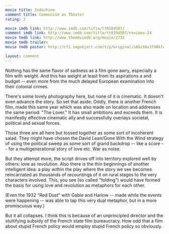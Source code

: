 ```yaml
---
movie title: Indochine
comment title: Communism as Theater
rating: 2

movie imdb link: http://www.imdb.com/title/tt0104507/
comment imdb link: http://www.imdb.com/title/tt0104507/reviews-24
movie tmdb link: http://www.themoviedb.org/movie/2731
movie tmdb trailer: 
movie tmdb poster: http://cf2.imgobject.com/t/p/original/uASzX8s3f9BkfqfPTaR8Bz7woI0.jpg

layout: comment
---
```


Nothing has the same flavor of sadness as a film gone awry, especially a film with weight. And this has weight at least from its aspirations a and budget -- even more from the much delayed European examination into their colonial crimes.

There's some lovely photography here, but none of it is cinematic. It doesn't even advance the story. So set that aside. Oddly, there is another French film, made this same year which was also made on location and addresses the same period: "The Lover." It has small ambitions and exceeds them. It is manifestly effective cinematic ally and successfully overlays societal, political and sexual forces.

Those three are all here but tossed together as some sort of incoherent salad. They might have chosen the David Lean/Gone With the Wind strategy of using the political sweep as some sort of grand backdrop -- like a score -- for a multigenerational story of love etc. War as noise.

But they attempt more, the script drives off into territory explored well by others: love as revolution. Also there is the thin beginnings of another intelligent idea: a play within the play where the story we see becomes reincarnated as thousands of recountings of it on rural stages to the very characters involved. This, you see (so called "folding") would have formed the basis for using love and revolution as metaphors for each other. 

(Even the 1932 "Red Dust" with Gable and Harlow -- made while the events were happening -- was able to tap this very dual metaphor, but in a more promiscuous way.)

But it all collapses. I think this is because of an unprincipled director and the stultifying subsidy of the French state film bureaucracy. How odd that a film about stupid French policy would employ stupid French policy so obviously.